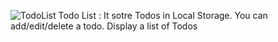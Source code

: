 ![TodoList](https://user-images.githubusercontent.com/43489006/131081546-d8302736-e526-4802-93f7-48f7eaf6b1ff.png)
Todo List :
It sotre Todos in Local Storage.
You can add/edit/delete a todo.
Display a list of Todos

